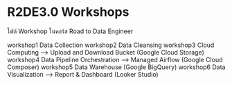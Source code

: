 # R2DE3.0 Workshops

ไฟล์ Workshop ในคอร์ส Road to Data Engineer

workshop1 Data Collection
workshop2 Data Cleansing 
workshop3 Cloud Computing --> Upload and Download Bucket (Google Cloud Storage)
workshop4 Data Pipeline Orchestration --> Managed Airflow (Google Cloud Composer)
workshop5 Data Warehouse (Google BigQuery)
workshop6 Data Visualization --> Report & Dashboard (Looker Studio)